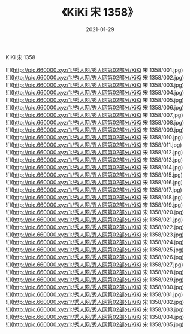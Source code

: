 ﻿---
layout: post
title:  《KiKi 宋 1358》
date:   2021-01-29
img: http://pic.660000.xyz/1:/秀人网/秀人网第02部分/KiKi 宋 1358/000.jpg
categories: [美女, 清纯, 唯美]
---

KiKi 宋 1358

  ![](http://pic.660000.xyz/1:/秀人网/秀人网第02部分/KiKi 宋 1358/001.jpg) <br> ![](http://pic.660000.xyz/1:/秀人网/秀人网第02部分/KiKi 宋 1358/002.jpg) <br> ![](http://pic.660000.xyz/1:/秀人网/秀人网第02部分/KiKi 宋 1358/003.jpg) <br> ![](http://pic.660000.xyz/1:/秀人网/秀人网第02部分/KiKi 宋 1358/004.jpg) <br> ![](http://pic.660000.xyz/1:/秀人网/秀人网第02部分/KiKi 宋 1358/005.jpg) <br> ![](http://pic.660000.xyz/1:/秀人网/秀人网第02部分/KiKi 宋 1358/006.jpg) <br> ![](http://pic.660000.xyz/1:/秀人网/秀人网第02部分/KiKi 宋 1358/007.jpg) <br> ![](http://pic.660000.xyz/1:/秀人网/秀人网第02部分/KiKi 宋 1358/008.jpg) <br> ![](http://pic.660000.xyz/1:/秀人网/秀人网第02部分/KiKi 宋 1358/009.jpg) <br> ![](http://pic.660000.xyz/1:/秀人网/秀人网第02部分/KiKi 宋 1358/010.jpg) <br> ![](http://pic.660000.xyz/1:/秀人网/秀人网第02部分/KiKi 宋 1358/011.jpg) <br> ![](http://pic.660000.xyz/1:/秀人网/秀人网第02部分/KiKi 宋 1358/012.jpg) <br> ![](http://pic.660000.xyz/1:/秀人网/秀人网第02部分/KiKi 宋 1358/013.jpg) <br> ![](http://pic.660000.xyz/1:/秀人网/秀人网第02部分/KiKi 宋 1358/014.jpg) <br> ![](http://pic.660000.xyz/1:/秀人网/秀人网第02部分/KiKi 宋 1358/015.jpg) <br> ![](http://pic.660000.xyz/1:/秀人网/秀人网第02部分/KiKi 宋 1358/016.jpg) <br> ![](http://pic.660000.xyz/1:/秀人网/秀人网第02部分/KiKi 宋 1358/017.jpg) <br> ![](http://pic.660000.xyz/1:/秀人网/秀人网第02部分/KiKi 宋 1358/018.jpg) <br> ![](http://pic.660000.xyz/1:/秀人网/秀人网第02部分/KiKi 宋 1358/019.jpg) <br> ![](http://pic.660000.xyz/1:/秀人网/秀人网第02部分/KiKi 宋 1358/020.jpg) <br> ![](http://pic.660000.xyz/1:/秀人网/秀人网第02部分/KiKi 宋 1358/021.jpg) <br> ![](http://pic.660000.xyz/1:/秀人网/秀人网第02部分/KiKi 宋 1358/022.jpg) <br> ![](http://pic.660000.xyz/1:/秀人网/秀人网第02部分/KiKi 宋 1358/023.jpg) <br> ![](http://pic.660000.xyz/1:/秀人网/秀人网第02部分/KiKi 宋 1358/024.jpg) <br> ![](http://pic.660000.xyz/1:/秀人网/秀人网第02部分/KiKi 宋 1358/025.jpg) <br> ![](http://pic.660000.xyz/1:/秀人网/秀人网第02部分/KiKi 宋 1358/026.jpg) <br> ![](http://pic.660000.xyz/1:/秀人网/秀人网第02部分/KiKi 宋 1358/027.jpg) <br> ![](http://pic.660000.xyz/1:/秀人网/秀人网第02部分/KiKi 宋 1358/028.jpg) <br> ![](http://pic.660000.xyz/1:/秀人网/秀人网第02部分/KiKi 宋 1358/029.jpg) <br> ![](http://pic.660000.xyz/1:/秀人网/秀人网第02部分/KiKi 宋 1358/030.jpg) <br> ![](http://pic.660000.xyz/1:/秀人网/秀人网第02部分/KiKi 宋 1358/031.jpg) <br> ![](http://pic.660000.xyz/1:/秀人网/秀人网第02部分/KiKi 宋 1358/032.jpg) <br> ![](http://pic.660000.xyz/1:/秀人网/秀人网第02部分/KiKi 宋 1358/033.jpg) <br> ![](http://pic.660000.xyz/1:/秀人网/秀人网第02部分/KiKi 宋 1358/034.jpg) <br> ![](http://pic.660000.xyz/1:/秀人网/秀人网第02部分/KiKi 宋 1358/035.jpg) <br>